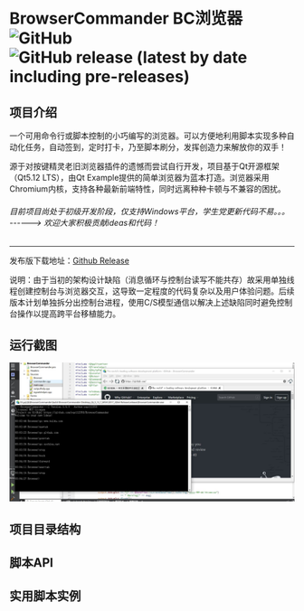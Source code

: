 # BrowserCommander BC浏览器 ![GitHub](https://img.shields.io/github/license/yqs112358/BrowserCommander?color=blue) ![GitHub release (latest by date including pre-releases)](https://img.shields.io/github/v/release/yqs112358/BrowserCommander?color=green&include_prereleases)
## 项目介绍
一个可用命令行或脚本控制的小巧编写的浏览器。可以方便地利用脚本实现多种自动化任务，自动签到，定时打卡，乃至脚本刷分，发挥创造力来解放你的双手！

源于对按键精灵老旧浏览器插件的遗憾而尝试自行开发，项目基于Qt开源框架（Qt5.12 LTS），由Qt Example提供的简单浏览器为蓝本打造。浏览器采用Chromium内核，支持各种最新前端特性，同时远离种种卡顿与不兼容的困扰。

###### 目前项目尚处于初级开发阶段，仅支持Windows平台，学生党更新代码不易。。。  ------> 欢迎大家积极贡献ideas和代码！
------------
发布版下载地址：[Github Release](https://github.com/yqs112358/BrowserCommander/releases "Github Release")

说明：由于当初的架构设计缺陷（消息循环与控制台读写不能共存）故采用单独线程创建控制台与浏览器交互，这导致一定程度的代码复杂以及用户体验问题。后续版本计划单独拆分出控制台进程，使用C/S模型通信以解决上述缺陷同时避免控制台操作以提高跨平台移植能力。

## 运行截图
![image](https://github.com/yqs112358/BrowserCommander/blob/master/images/Example.JPG)

## 项目目录结构

## 脚本API

## 实用脚本实例
